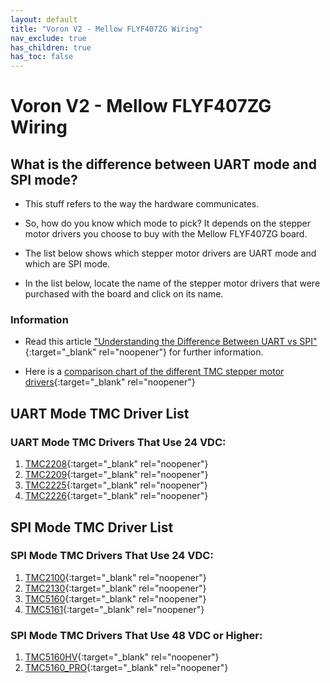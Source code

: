 ```yaml
---
layout: default
title: "Voron V2 - Mellow FLYF407ZG Wiring"
nav_exclude: true
has_children: true
has_toc: false
---
```


# Voron V2 - Mellow FLYF407ZG Wiring

## What is the difference between UART mode and SPI mode?

* This stuff refers to the way the hardware communicates.

* So, how do you know which mode to pick? It depends on the stepper motor drivers you choose to buy with the Mellow FLYF407ZG board.

* The list below shows which stepper motor drivers are UART mode and which are SPI mode.

* In the list below, locate the name of the stepper motor drivers that were purchased with the board and click on its name.

### Information

* Read this article ["Understanding the Difference Between UART vs SPI" ](./images/What_is_the_Difference_Between_SPI_vs_UART.pdf#toolbar=1&page=1){:target="_blank" rel="noopener"} for further information.

* Here is a [comparison chart of the different TMC stepper motor drivers](https://learn.watterott.com/silentstepstick/comparison/){:target="_blank" rel="noopener"}


## UART Mode TMC Driver List

### UART Mode TMC Drivers That Use 24 VDC:

1.  [TMC2208](./v2_flyf407zg_uart_wiring#voron-v2---mellow-flyf407zg-tmc2208-tmc2209-tmc2225-or-tmc2226){:target="_blank" rel="noopener"}
2.  [TMC2209](./v2_flyf407zg_uart_wiring#voron-v2---mellow-flyf407zg-tmc2208-tmc2209-tmc2225-or-tmc2226){:target="_blank" rel="noopener"}
3.  [TMC2225](./v2_flyf407zg_uart_wiring#voron-v2---mellow-flyf407zg-tmc2208-tmc2209-tmc2225-or-tmc2226){:target="_blank" rel="noopener"}
4.  [TMC2226](./v2_flyf407zg_uart_wiring#voron-v2---mellow-flyf407zg-tmc2208-tmc2209-tmc2225-or-tmc2226){:target="_blank" rel="noopener"}


## SPI Mode TMC Driver List

### SPI Mode TMC Drivers That Use 24 VDC:

1.  [TMC2100](./v2_flyf407zg_spi_wiring#voron-v2---mellow-flyf407zg-tmc2100-tmc2130-tmc5160-tmc5161-tmc5160hv-tmc5160pro){:target="_blank" rel="noopener"}
2.  [TMC2130](./v2_flyf407zg_spi_wiring#voron-v2---mellow-flyf407zg-tmc2100-tmc2130-tmc5160-tmc5161-tmc5160hv-tmc5160pro){:target="_blank" rel="noopener"}
3.  [TMC5160](./v2_flyf407zg_spi_wiring#voron-v2---mellow-flyf407zg-tmc2100-tmc2130-tmc5160-tmc5161-tmc5160hv-tmc5160pro){:target="_blank" rel="noopener"}
4.  [TMC5161](./v2_flyf407zg_spi_wiring#voron-v2---mellow-flyf407zg-tmc2100-tmc2130-tmc5160-tmc5161-tmc5160hv-tmc5160pro){:target="_blank" rel="noopener"}

### SPI Mode TMC Drivers That Use 48 VDC or Higher:

1. [TMC5160HV](./v2_flyf407zg_spi_wiring#voron-v2---mellow-flyf407zg-tmc2100-tmc2130-tmc5160-tmc5161-tmc5160hv-tmc5160pro){:target="_blank" rel="noopener"}
2. [TMC5160_PRO](./v2_flyf407zg_spi_wiring#voron-v2---mellow-flyf407zg-tmc2100-tmc2130-tmc5160-tmc5161-tmc5160hv-tmc5160pro){:target="_blank" rel="noopener"}